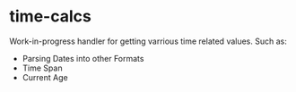 # time-calcs

Work-in-progress handler for getting varrious time related values. Such as:
- Parsing Dates into other Formats
- Time Span
- Current Age
